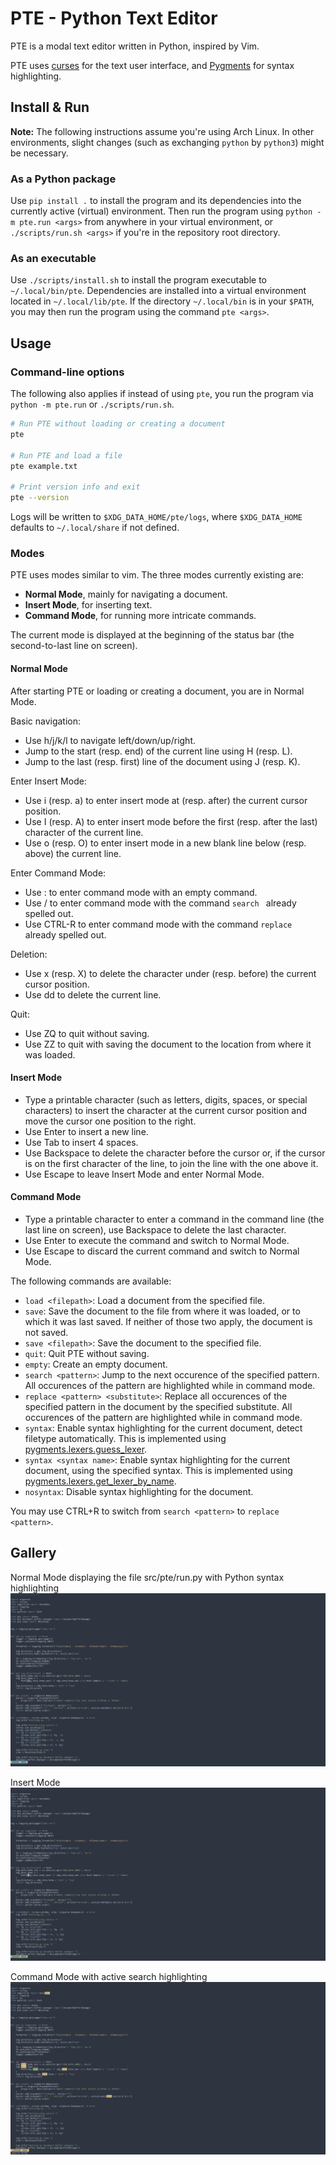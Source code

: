 # PTE - Python Text Editor

PTE is a modal text editor written in Python, inspired by Vim.

PTE uses [curses](https://docs.python.org/3/library/curses.html) for the text user interface,
and [Pygments](https://pygments.org/) for syntax highlighting.


## Install & Run

__Note:__ The following instructions assume you're using Arch Linux. In other environments, slight changes (such as exchanging `python` by `python3`) might be necessary.


### As a Python package

Use `pip install .` to install the program and its dependencies into the currently active (virtual) environment.
Then run the program using `python -m pte.run <args>` from anywhere in your virtual environment,
or `./scripts/run.sh <args>` if you're in the repository root directory.


### As an executable

Use `./scripts/install.sh` to install the program executable to `~/.local/bin/pte`. Dependencies are installed into a virtual environment located in `~/.local/lib/pte`.
If the directory `~/.local/bin` is in your `$PATH`, you may then run the program using the command `pte <args>`.


## Usage

### Command-line options

The following also applies if instead of using `pte`, you run the program via `python -m pte.run` or `./scripts/run.sh`.

```bash
# Run PTE without loading or creating a document
pte

# Run PTE and load a file
pte example.txt

# Print version info and exit
pte --version
```

Logs will be written to `$XDG_DATA_HOME/pte/logs`, where `$XDG_DATA_HOME` defaults to `~/.local/share` if not defined.


### Modes

PTE uses modes similar to vim. The three modes currently existing are:
- __Normal Mode__, mainly for navigating a document.
- __Insert Mode__, for inserting text.
- __Command Mode__, for running more intricate commands.

The current mode is displayed at the beginning of the status bar (the second-to-last line on screen).


#### Normal Mode

After starting PTE or loading or creating a document, you are in Normal Mode.

Basic navigation:
- Use h/j/k/l to navigate left/down/up/right.
- Jump to the start (resp. end) of the current line using H (resp. L).
- Jump to the last (resp. first) line of the document using J (resp. K).
 
Enter Insert Mode:
- Use i (resp. a) to enter insert mode at (resp. after) the current cursor position.
- Use I (resp. A) to enter insert mode before the first (resp. after the last) character of the current line.
- Use o (resp. O) to enter insert mode in a new blank line below (resp. above) the current line.

Enter Command Mode:
- Use : to enter command mode with an empty command.
- Use / to enter command mode with the command `search ` already spelled out.
- Use CTRL-R to enter command mode with the command `replace ` already spelled out.

Deletion:
- Use x (resp. X) to delete the character under (resp. before) the current cursor position.
- Use dd to delete the current line.

Quit:
- Use ZQ to quit without saving.
- Use ZZ to quit with saving the document to the location from where it was loaded.


#### Insert Mode

- Type a printable character (such as letters, digits, spaces, or special characters) to insert the character at the current cursor position and move the cursor one position to the right.
- Use Enter to insert a new line.
- Use Tab to insert 4 spaces.
- Use Backspace to delete the character before the cursor or, if the cursor is on the first character of the line, to join the line with the one above it.
- Use Escape to leave Insert Mode and enter Normal Mode.


#### Command Mode

- Type a printable character to enter a command in the command line (the last line on screen), use Backspace to delete the last character.
- Use Enter to execute the command and switch to Normal Mode.
- Use Escape to discard the current command and switch to Normal Mode.

The following commands are available:
- `load <filepath>`: Load a document from the specified file.
- `save`: Save the document to the file from where it was loaded, or to which it was last saved. If neither of those two apply, the document is not saved.
- `save <filepath>`: Save the document to the specified file.
- `quit`: Quit PTE without saving.
- `empty`: Create an empty document.
- `search <pattern>`: Jump to the next occurence of the specified pattern. All occurences of the pattern are highlighted while in command mode.
- `replace <pattern> <substitute>`: Replace all occurences of the specified pattern in the document by the specified substitute. All occurences of the pattern are highlighted while in command mode.
- `syntax`: Enable syntax highlighting for the current document, detect filetype automatically. This is implemented using [pygments.lexers.guess_lexer](https://pygments.org/docs/api/#pygments.lexers.guess_lexer).
- `syntax <syntax name>`: Enable syntax highlighting for the current document, using the specified syntax. This is implemented using [pygments.lexers.get_lexer_by_name](https://pygments.org/docs/api/#pygments.lexers.get_lexer_by_name).
- `nosyntax`: Disable syntax highlighting for the document.

You may use CTRL+R to switch from `search <pattern>` to `replace <pattern>`.


## Gallery

Normal Mode displaying the file src/pte/run.py with Python syntax highlighting
![Normal Mode displaying the file src/pte/run.py with Python syntax highlighting](img/normal_mode.png)

Insert Mode
![Insert Mode](img/insert_mode.png)

Command Mode with active search highlighting
![Command Mode with active search highlighting](img/command_mode.png)
